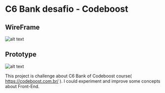 # C6 Bank desafio - Codeboost

## WireFrame

![alt text](https://i.ibb.co/9VVc7nm/image.png)

## Prototype

![alt text](https://i.ibb.co/DLpqsvv/image.png)

This project is challenge about C6 Bank of Codeboost course( https://codeboost.com.br/ ). I could experiment and improve some concepts about Front-End.
